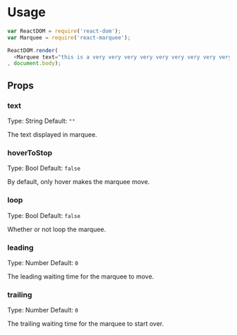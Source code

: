 # Usage

```javascript
var ReactDOM = require('react-dom');
var Marquee = require('react-marquee');

ReactDOM.render(
  <Marquee text="this is a very very very very very very very very very very very very very very very very long text" />
, document.body);
```

## Props

### text

Type: String Default: `""`

The text displayed in marquee.

### hoverToStop

Type: Bool Default: `false`

By default, only hover makes the marquee move.

### loop

Type: Bool Default: `false`

Whether or not loop the marquee.

### leading

Type: Number Default: `0`

The leading waiting time for the marquee to move.

### trailing

Type: Number Default: `0`

The trailing waiting time for the marquee to start over.

